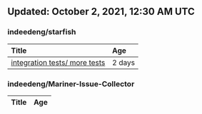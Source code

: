 ## Updated: October 2, 2021, 12:30 AM UTC


### indeedeng/starfish
|**Title**|**Age**|
|:----|:----|
|[integration tests/ more tests](https://github.com/indeedeng/starfish/issues/117)|2&nbsp;days|


### indeedeng/Mariner-Issue-Collector
|**Title**|**Age**|
|:----|:----|